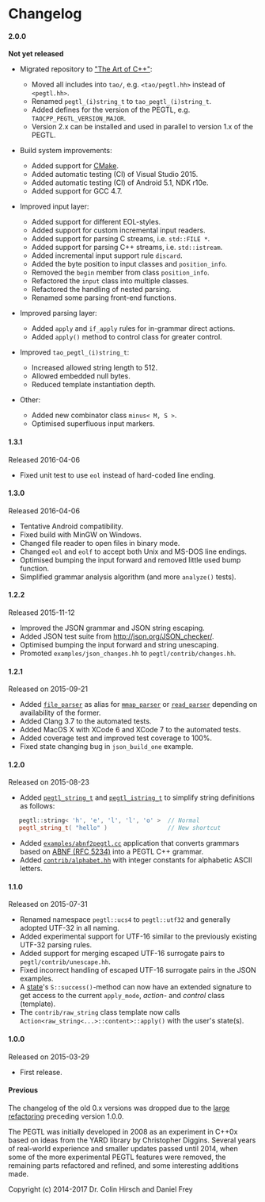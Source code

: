 # Changelog

#### 2.0.0

**Not yet released**

* Migrated repository to ["The Art of C++"](https://github.com/taocpp):

  * Moved all includes into `tao/`, e.g. `<tao/pegtl.hh>` instead of `<pegtl.hh>`.
  * Renamed `pegtl_(i)string_t` to `tao_pegtl_(i)string_t`.
  * Added defines for the version of the PEGTL, e.g. `TAOCPP_PEGTL_VERSION_MAJOR`.
  * Version 2.x can be installed and used in parallel to version 1.x of the PEGTL.

* Build system improvements:

  * Added support for [CMake](https://cmake.org/).
  * Added automatic testing (CI) of Visual Studio 2015.
  * Added automatic testing (CI) of Android 5.1, NDK r10e.
  * Added support for GCC 4.7.

* Improved input layer:

  * Added support for different EOL-styles.
  * Added support for custom incremental input readers.
  * Added support for parsing C streams, i.e. `std::FILE *`.
  * Added support for parsing C++ streams, i.e. `std::istream`.
  * Added incremental input support rule `discard`.
  * Added the byte position to input classes and `position_info`.
  * Removed the `begin` member from class `position_info`.
  * Refactored the `input` class into multiple classes.
  * Refactored the handling of nested parsing.
  * Renamed some parsing front-end functions.

* Improved parsing layer:

  * Added `apply` and `if_apply` rules for in-grammar direct actions.
  * Added `apply()` method to control class for greater control.

* Improved `tao_pegtl_(i)string_t`:

  * Increased allowed string length to 512.
  * Allowed embedded null bytes.
  * Reduced template instantiation depth.

* Other:

  * Added new combinator class `minus< M, S >`.
  * Optimised superfluous input markers.

#### 1.3.1

Released 2016-04-06

* Fixed unit test to use `eol` instead of hard-coded line ending.

#### 1.3.0

Released 2016-04-06

* Tentative Android compatibility.
* Fixed build with MinGW on Windows.
* Changed file reader to open files in binary mode.
* Changed `eol` and `eolf` to accept both Unix and MS-DOS line endings.
* Optimised bumping the input forward and removed little used bump function.
* Simplified grammar analysis algorithm (and more `analyze()` tests).

#### 1.2.2

Released 2015-11-12

* Improved the JSON grammar and JSON string escaping.
* Added JSON test suite from http://json.org/JSON_checker/.
* Optimised bumping the input forward and string unescaping.
* Promoted `examples/json_changes.hh` to `pegtl/contrib/changes.hh`.

#### 1.2.1

Released on 2015-09-21

* Added [`file_parser`](Parser-Reference.md#parser-classes) as alias for [`mmap_parser`](Parser-Reference.md#parser-classes) or [`read_parser`](Parser-Reference.md#parser-classes) depending on availability of the former.
* Added Clang 3.7 to the automated tests.
* Added MacOS X with XCode 6 and XCode 7 to the automated tests.
* Added coverage test and improved test coverage to 100%.
* Fixed state changing bug in `json_build_one` example.

#### 1.2.0

Released on 2015-08-23

* Added [`pegtl_string_t`](Rule-Reference.md#pegtl_string_t--) and [`pegtl_istring_t`](Rule-Reference.md#pegtl_istring_t--) to simplify string definitions as follows:
```c++
   pegtl::string< 'h', 'e', 'l', 'l', 'o' >  // Normal
   pegtl_string_t( "hello" )                 // New shortcut
```
* Added [`examples/abnf2pegtl.cc`](Contrib-and-Examples.md#examplesabnf2pegtlcc) application that converts grammars based on [ABNF (RFC 5234)](https://tools.ietf.org/html/rfc5234) into a PEGTL C++ grammar.
* Added [`contrib/alphabet.hh`](Contrib-and-Examples.md#pegtlcontribalphabethh) with integer constants for alphabetic ASCII letters.

#### 1.1.0

Released on 2015-07-31

* Renamed namespace `pegtl::ucs4` to `pegtl::utf32` and generally adopted UTF-32 in all naming.
* Added experimental support for UTF-16 similar to the previously existing UTF-32 parsing rules.
* Added support for merging escaped UTF-16 surrogate pairs to `pegtl/contrib/unescape.hh`.
* Fixed incorrect handling of escaped UTF-16 surrogate pairs in the JSON examples.
* A [state](Rule-Reference.md#state-s-r-)'s `S::success()`-method can now have an extended signature to get access to the current `apply_mode`, *action*- and *control* class (template).
* The `contrib/raw_string` class template now calls `Action<raw_string<...>::content>::apply()` with the user's state(s).

#### 1.0.0

Released on 2015-03-29

* First release.

#### Previous

The changelog of the old 0.x versions was dropped due to the [large refactoring](2014-Refactoring.md) preceding version 1.0.0.

The PEGTL was initially developed in 2008 as an experiment in C++0x based on ideas from the YARD library by Christopher Diggins.
Several years of real-world experience and smaller updates passed until 2014, when some of the more experimental PEGTL features were removed, the remaining parts refactored and refined, and some interesting additions made.

Copyright (c) 2014-2017 Dr. Colin Hirsch and Daniel Frey
